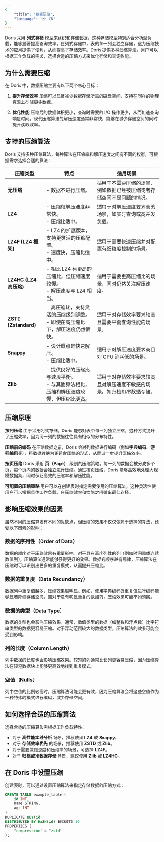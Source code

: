 ```yaml
---
{
    "title": "数据压缩",
    "language": "zh_CN"
}
---
```


Doris 采用 **列式存储** 模型来组织和存储数据，这种存储模型特别适合分析型负载，能够显著提高查询效率。在列式存储中，表的每一列会独立存储，这为压缩技术的应用提供了便利，从而提高了存储效率。Doris 提供多种压缩算法，用户可以根据工作负载的需求，选择合适的压缩方式来优化存储和查询性能。

## 为什么需要压缩

在 Doris 中，数据压缩主要有以下两个核心目标：

1. **提升存储效率**
   压缩可以显著减少数据存储所需的磁盘空间，支持在同样的物理资源上存储更多数据。

2. **优化性能**
   压缩后的数据体积更小，查询时需要的 I/O 操作更少，从而加速查询响应时间。现代压缩算法的解压速度通常非常快，能够在减少存储空间的同时提升读取效率。

## 支持的压缩算法

Doris 支持多种压缩算法，每种算法在压缩率和解压速度之间有不同的权衡，可根据需求选择合适的算法：

| **压缩类型**                  | **特点**                                                                                                          | **适用场景**                                                                               |
|-------------------------------|------------------------------------------------------------------------------------------------------------------|--------------------------------------------------------------------------------------------|
| **无压缩**                    | - 数据不进行压缩。                                                                                                 | 适用于不需要压缩的场景，例如数据已经被压缩或者存储空间不是问题的情况。 |
| **LZ4**                        | - 压缩和解压速度非常快。<br /> - 压缩比适中。                                                                         | 适用于对解压速度要求高的场景，如实时查询或高并发负载。 |
| **LZ4F (LZ4 框架)**             | - LZ4 的扩展版本，支持更灵活的压缩配置。<br /> - 速度快，压缩比适中。                                                | 适用于需要快速压缩并对配置有细粒度控制的场景。 |
| **LZ4HC (LZ4 高压缩)**          | - 相比 LZ4 有更高的压缩比，但压缩速度较慢。<br /> - 解压速度与 LZ4 相当。                                               | 适用于需要更高压缩比的场景，同时仍然关注解压速度。 |
| **ZSTD (Zstandard)**           | - 高压缩比，支持灵活的压缩级别调整。<br /> - 即使在高压缩比下，解压速度仍然很快。                                      | 适用于对存储效率要求较高且需要平衡查询性能的场景。 |
| **Snappy**                     | - 设计重点是快速解压。<br /> - 压缩比适中。                                                                          | 适用于对解压速度要求高且对 CPU 消耗低的场景。 |
| **Zlib**                       | - 提供良好的压缩比与速度平衡。<br /> - 与其他算法相比，压缩和解压速度较慢，但压缩比更高。                             | 适用于对存储效率要求较高且对解压速度不敏感的场景，如归档和冷数据存储。 |


## 压缩原理

**按列压缩**
   由于采用列式存储，Doris 能够对表中每一列独立压缩。这种方式提升了压缩效率，因为同一列的数据往往具有相似的分布特性。

**压缩前的编码**
   在压缩数据之前，Doris 会对列数据进行编码（例如**字典编码**、**游程编码**等），将数据转换为更适合压缩的形式，从而进一步提升压缩效率。

**按页压缩**
   Doris 采用 **页（Page）** 级别的压缩策略。每一列的数据会被分成多个页，每个页内的数据会独立进行压缩。通过按页压缩，Doris 能够高效地处理大规模数据集，同时保证高效的压缩率和解压性能。

**可配置的压缩策略**
   用户可以在创建表时指定需要使用的压缩算法。这种灵活性使用户可以根据具体工作负载，在压缩效率和性能之间做出最佳选择。

## 影响压缩效果的因素

虽然不同的压缩算法有不同的优缺点，但压缩的效果不仅仅依赖于选择的算法，还受以下因素的影响：

### 数据的序列性（Order of Data）
   数据的顺序对于压缩效果有重要影响。对于具有高序列性的列（例如时间戳或连续数值列），压缩算法通常能够获得更好的效果。数据的顺序越有规律，压缩算法在压缩时可以识别出更多的重复模式，从而提升压缩比。

### 数据的重复度（Data Redundancy）
   数据列中重复值越多，压缩效果越明显。例如，使用字典编码对重复值进行编码能够显著降低存储空间。而对于没有明显重复的数据列，压缩效果可能不如预期。

### 数据的类型（Data Type）
   数据的类型也会影响压缩效果。通常，数值类型的数据（如整数和浮点数）比字符串类型的数据更容易压缩。对于浮动范围较大的数据类型，压缩算法的效果可能会受到影响。

### 列的长度（Column Length）
   列中数据的长度也会影响压缩效果。较短的列通常比长列更容易压缩，因为压缩算法在较短数据块上能够更高效地找到重复模式。

### 空值（Nulls）
   列中空值的比例较高时，压缩算法可能会更有效，因为压缩算法会将这些空值作为一种特殊的模式进行编码，减少存储空间。


## 如何选择合适的压缩算法

选择合适的压缩算法需根据工作负载特性：

- 对于 **高性能实时分析** 场景，推荐使用 **LZ4** 或 **Snappy**。
- 对于 **存储效率优先** 的场景，推荐使用 **ZSTD** 或 **Zlib**。
- 对于需要兼顾速度和压缩率的场景，可选择 **LZ4F**。
- 对于 **归档或冷数据存储** 场景，建议使用 **Zlib** 或 **LZ4HC**。

## 在 Doris 中设置压缩

创建表时，可以通过设置压缩算法来指定存储数据的压缩方式：

```sql
CREATE TABLE example_table (
    id INT,
    name STRING,
    age INT
)
DUPLICATE KEY(id)
DISTRIBUTED BY HASH(id) BUCKETS 10
PROPERTIES (
    "compression" = "zstd"
);
